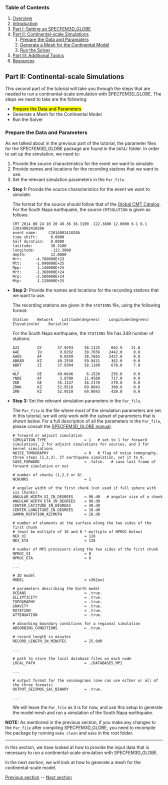 ### Table of Contents
1. [Overview](/index.md)
2. [Introduction](/intro_specfem.md)
3. [Part I: Setting up SPECFEM3D_GLOBE](/setup_specfem3d.md)
4. [Part II: Continental-scale Simulations](/prepare_data.md)
    1. [Prepare the Data and Paramaters](/prepare_data.md)
    2. [Generate a Mesh for the Continental Model](/generate_mesh.md)
    3. [Run the Solver](/run_solver.md)
5. [Part III: Additional Topics](/partIII.md)
6. [Resources](resources.md)


## Part II: Continental-scale Simulations

This second part of the tutorial will take you through the steps that are
needed to run a continental-scale simulation with SPECFEM3D_GLOBE. The steps we
need to take are the following:
* <mark>Prepare the Data and Parameters</mark>
* Generate a Mesh for the Continental Model
* Run the Solver

### Prepare the Data and Parameters

As we talked about in the previous part of the tutorial, the parameter files
for the SPECFEM3D_GLOBE package are found in the `DATA/` folder. In order to
set up the simulation, we need to:

1. Provide the source characteristics for the event we want to simulate.
2. Provide names and locations for the recording stations that we want to use.
3. Set the relevant simulation parameters in the `Par_file`.


* **Step 1:** Provide the source characteristics for the event we want to simulate.

  The format for the source should follow that of the [Global CMT Catalog](http://www.globalcmt.org/).
  For the South Napa earthquake, the source `CMTSOLUTION` is given as follows:

      CMT 2014 08 24 10 20 49.36 38.3100 -122.3800 12.0000 6.1 6.1 C201408241020A
      event name:     C201408241020A
      time shift:      0.0000
      half duration:   0.0000
      latitude:        38.3100
      longitude:       -122.3800
      depth:           12.0000
      Mrr:      -4.760000E+23
      Mtt:      -1.090000E+25
      Mpp:       1.140000E+25
      Mrt:      -1.360000E+24
      Mrp:      -2.500000E+24
      Mtp:       1.120000E+25


* **Step 2:** Provide the names and locations for the recording stations that
  we want to use.

  The recording stations are given in the `STATIONS` file, using the following
  format:

      Station    Network    Latitude(degrees)    Longitude(degrees)    Elevation(m)    Burial(m)

  For the South Napa earthquake, the `STATIONS` file has 349 number of stations:

      A22        GY       37.9293     58.1125     662.9    21.8
      AAE        IU        9.0292     38.7656    2442.0     0.0
      AAUS       AF        9.0349     38.7665    2437.8     0.0
      ABKAR      KZ       49.2558     59.9431     362.0     0.0
      ABKT       II       37.9304     58.1189     678.0     7.0
      ...
      WLF        GE       49.6646      6.1526     295.0     0.0
      YNDE       AF        3.8700     11.4560     717.0     0.0
      ZKR        GE       35.1147     26.2170     270.0     0.0
      ZRNK       KZ       52.9510     69.0043     380.0     0.0
      ZRN        KZ       52.9510     69.0043     420.0     0.0

* **Step 3:** Set the relevant simulation parameters in the `Par_file`.

  The `Par_file` is the file where most of the simulation parameters are set.
  In this tutorial, we will only work with the subset of parameters that is
  shown below. For a full description of all the parameters in the `Par_file`,
  please consult the [SPECFEM3D_GLOBE manual](http://specfem3d-globe.readthedocs.io/en/latest/).

      # forward or adjoint simulation
      SIMULATION_TYPE                 = 1   # set to 1 for forward simulations, 2 for adjoint simulations for sources, and 3 for kernel simulations
      NOISE_TOMOGRAPHY                = 0   # flag of noise tomography, three steps (1,2,3). If earthquake simulation, set it to 0.
      SAVE_FORWARD                    = .false.   # save last frame of forward simulation or not
      
      # number of chunks (1,2,3 or 6)
      NCHUNKS                         = 1
      
      # angular width of the first chunk (not used if full sphere with six chunks)
      ANGULAR_WIDTH_XI_IN_DEGREES     = 90.d0   # angular size of a chunk
      ANGULAR_WIDTH_ETA_IN_DEGREES    = 90.d0
      CENTER_LATITUDE_IN_DEGREES      = 40.d0
      CENTER_LONGITUDE_IN_DEGREES     = 10.d0
      GAMMA_ROTATION_AZIMUTH          = 20.d0
      
      # number of elements at the surface along the two sides of the first chunk
      # (must be multiple of 16 and 8 * multiple of NPROC below)
      NEX_XI                          = 128
      NEX_ETA                         = 128
      
      # number of MPI processors along the two sides of the first chunk
      NPROC_XI                        = 8
      NPROC_ETA                       = 8

      ...

      # 3D model
      MODEL                           = s362ani

      # parameters describing the Earth model
      OCEANS                          = .true.
      ELLIPTICITY                     = .true.
      TOPOGRAPHY                      = .true.
      GRAVITY                         = .true.
      ROTATION                        = .true.
      ATTENUATION                     = .true.

      # absorbing boundary conditions for a regional simulation
      ABSORBING_CONDITIONS            = .true.

      # record length in minutes
      RECORD_LENGTH_IN_MINUTES        = 25.0d0

      ...

      # path to store the local database files on each node
      LOCAL_PATH                      = ./DATABASES_MPI
     
      ...

      # output format for the seismograms (one can use either or all of the three formats)
      OUTPUT_SEISMOS_SAC_BINARY       = .true.

      ...

  We will leave the `Par_file` as it is for now, and use this setup to generate
  the model mesh and run a simulation of the South Napa earthquake.

**NOTE:** As mentioned in the previous section, if you make any changes to the
`Par_file` after compiling SPECFEM3D_GLOBE, you need to recompile the package by
running `make clean` and `make` in the root folder.

---
In this section, we have looked at how to provide the input data that is
necessary to run a continental-scale simulation with SPECFEM3D_GLOBE.

In the next section, we will look at how to generate a mesh for the
continental-scale model.

[Previous section](/setup_specfem3d.md) -- [Next section](/generate_mesh.md)
